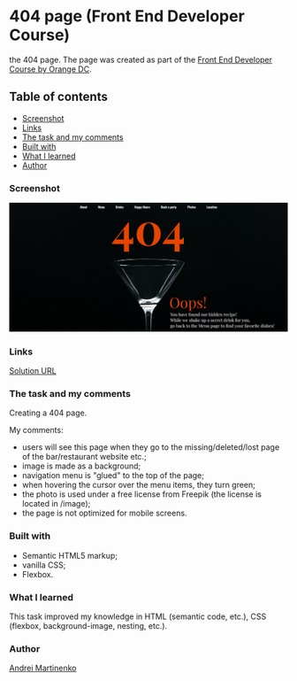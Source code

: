 # 404 page (Front End Developer Course)

the 404 page. The page was created as part of the [Front End Developer Course by Orange DC](https://digitalcenter.orange.md/).

## Table of contents

- [Screenshot](#screenshot)
- [Links](#links)
- [The task and my comments](#the-task-and-my-comments)
- [Built with](#built-with)
- [What I learned](#what-i-learned)
- [Author](#author)

### Screenshot

![](./image/screenshot.png)

### Links

[Solution URL](#)

### The task and my comments

Creating a 404 page.

My comments:

- users will see this page when they go to the missing/deleted/lost page of the bar/restaurant website etc.;
- image is made as a background;
- navigation menu is "glued" to the top of the page;
- when hovering the cursor over the menu items, they turn green;
- the photo is used under a free license from Freepik (the license is located in /image);
- the page is not optimized for mobile screens.

### Built with

- Semantic HTML5 markup;
- vanilla CSS;
- Flexbox.

### What I learned

This task improved my knowledge in HTML (semantic code, etc.), CSS (flexbox, background-image, nesting, etc.).

### Author

[Andrei Martinenko](https://github.com/AxinitM)

